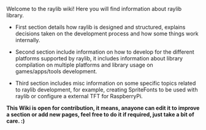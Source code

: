 Welcome to the raylib wiki! Here you will find information about raylib library.

 - First section details how raylib is designed and structured, explains decisions taken on the development process and how some things work internally.

 - Second section include information on how to develop for the different platforms supported by raylib, it includes information about library compilation on multiple platforms and library usage on games/apps/tools development.

 - Third section includes misc information on some specific topics related to raylib development, for example, creating SpriteFonts to be used with raylib or configure a external TFT for RaspberryPi.

**This Wiki is open for contribution, it means, anayone can edit it to improve a section or add new pages, feel free to do it if required, just take a bit of care. :)**
